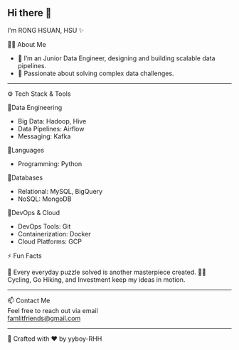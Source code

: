 ## Hi there 👋  

I'm RONG HSUAN, HSU ✨


<!--
**yyboy-RHH/yyboy-RHH** is a ✨ _special_ ✨ repository because its `README.md` (this file) appears on your GitHub profile.

Here are some ideas to get you started:

- 🔭 I’m currently working on ...
- 🌱 I’m currently learning ...
- 👯 I’m looking to collaborate on ...
- 🤔 I’m looking for help with ...
- 💬 Ask me about ...
- 📫 How to reach me: ...
- 😄 Pronouns: ...
- ⚡ Fun fact: ...
-->

👨‍💻 About Me 
- 💼 I’m an Junior Data Engineer, designing and building scalable data pipelines. 
- 🌟 Passionate about solving complex data challenges.

***

⚙️ Tech Stack & Tools  

🚀Data Engineering  
- Big Data: Hadoop, Hive  
- Data Pipelines: Airflow  
- Messaging: Kafka

🚀Languages 
 - Programming: Python

🚀Databases  
 - Relational: MySQL, BigQuery
 - NoSQL: MongoDB
   
🚀DevOps & Cloud  
 - DevOps Tools: Git
 - Containerization: Docker
 - Cloud Platforms: GCP

⚡ Fun Facts  

🎯 Every everyday puzzle solved is another masterpiece created.
🚴‍♂️ Cycling, Go Hiking, and Investment keep my ideas in motion.

***

📫 Contact Me  
Feel free to reach out via email  
famlitfriends@gmail.com

***

🤹 Crafted with ❤️ by yyboy-RHH


